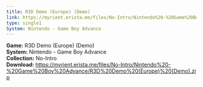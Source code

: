 ```yaml
---
title: R3D Demo (Europe) (Demo)
link: https://myrient.erista.me/files/No-Intro/Nintendo%20-%20Game%20Boy%20Advance/R3D%20Demo%20(Europe)%20(Demo).zip
type: single1
System: Nintendo - Game Boy Advance
---
```

<b>Game:</b> R3D Demo (Europe) (Demo)<br>
<b>System:</b> Nintendo - Game Boy Advance<br>
<b>Collection:</b> No-Intro<br>
<b>Download:</b> https://myrient.erista.me/files/No-Intro/Nintendo%20-%20Game%20Boy%20Advance/R3D%20Demo%20(Europe)%20(Demo).zip